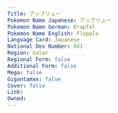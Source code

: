 ```yaml
---
﻿Title: アップリュー
Pokemon Name Japanese: アップリュー
Pokemon Name German: Drapfel
Pokemon Name English: Flapple
Language Card: Japanese
National Dex Number: 841
Region: Galar
Regional Form: false
Additional Form: false
Mega: false
Gigantamax: false
Cover: false
Link: 
Owned: 
---
```

